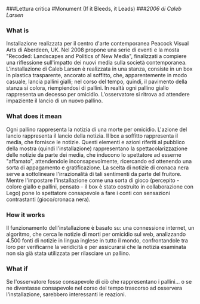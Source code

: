 ###Lettura critica
#Monument (If it Bleeds, it Leads)
###_2006 di Caleb Larsen_

### What is
Installazione realizzata per il centro d'arte contemporanea Peacock Visual Arts di Aberdeen, UK. Nel 2008 propone una serie di eventi e la mosta "Recoded: Landscapes and Politics of New Media", finalizzati a compiere una riflessione sull'impatto dei nuovi media sulla società contemporanea.
L'installazione di Caleb Larsen è realizzata in una stanza, consiste in un box in plastica trasparente, ancorato al soffitto, che, apparentemente in modo casuale, lancia pallini gialli; nel corso del tempo, quindi, il pavimento della stanza si colora, riempiendosi di pallini. In realtà ogni pallino giallo rappresenta un decesso per omicidio. L'osservatore si ritrova ad attendere impaziente il lancio di un nuovo pallino.

### What does it mean
Ogni pallino rappresenta la notizia di una morte per omicidio.
L'azione del lancio rappresenta il lancio della notizia.
Il box a soffitto rappresenta il media, che fornisce le notizie.
Questi elementi e azioni riferiti al pubblico della mostra (quindi l'installazione) rappresentano la spettacolarizzazione delle notizie da parte dei media, che inducono lo spettatore ad esserne "affamato", attendendole inconsapevolmente, ricercando ed ottenendo una sorta di appagamento e gratificazione.
La scelta di notizie di cronaca nera serve a sottolineare l'irrazionalità di tali sentimenti da parte del fruitore.
Mentre l'impostare l'installazione come una sorta di gioco (percepito - colore giallo e pallini, pensato - il box è stato costruito in collaborazione con Lego) pone lo spettatore consapevole a fare i conti con sensazioni contrastanti (gioco/cronaca nera).

### How it works
Il funzionamento dell'installazione è basato su: 
una connessione internet, un algoritmo, che cerca le notizie di morti per omicidio sul web, analizzando 4.500 fonti di notizie in lingua inglese in tutto il mondo, confrontandole tra loro per verificarne la veridicità e per assicurarsi che la notizia esaminata non sia già stata utilizzata per rilasciare un pallino.

### What if
Se l'osservatore fosse consapevole di ciò che rappresentano i pallini...
o se ne diventasse consapevole nel corso del tempo trascorso ad osservera l'installazione, sarebbero interessanti le reazioni.




